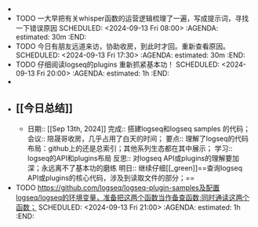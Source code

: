 -
- TODO 一大早把有关whisper函数的运营逻辑梳理了一遍，写成提示词，寻找一下错误原因
  SCHEDULED: <2024-09-13 Fri 08:00>
  :AGENDA:
  estimated: 30m
  :END:
- TODO 今日有朋友远道来访，协助收房，到此时才回。重新查看原因。
  SCHEDULED: <2024-09-13 Fri 17:30>
  :AGENDA:
  estimated: 30m
  :END:
- TODO 仔细阅读logseq的plugins 重新抓紧基本功！
  SCHEDULED: <2024-09-13 Fri 20:00>
  :AGENDA:
  estimated: 1h
  :END:
-
- ## [[今日总结]]
	- 日期:: [[Sep 13th, 2024]]
	  完成:: 搭建logseq和logseq samples 的代码；
	  会议:: 陪晟哥收房，几乎占用了白天的时间；
	  要点:: 理解了logseq的代码布局：github上的还是总索引；其他系列生态都在其中展示；
	  学习:: logseq的API和plugins布局
	  反思:: 对logseq API或plugins的理解要加深；永远离不了基本功的磨练
	  明日:: 继续仔细[[_green]]==查询logseq API或plugins的核心代码，涉及到读取文件的部分；==
- TODO https://github.com/logseq/logseq-plugin-samples及配置logseq/logseq的环境变量，准备把这两个函数当作备查函数;同时通读这两个函数；
  SCHEDULED: <2024-09-13 Fri 21:00>
  :AGENDA:
  estimated: 1h
  :END: